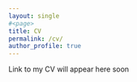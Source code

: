 ```yaml
---
layout: single 
#<page>
title: CV
permalink: /cv/
author_profile: true
---
```


Link to my CV will appear here soon 
